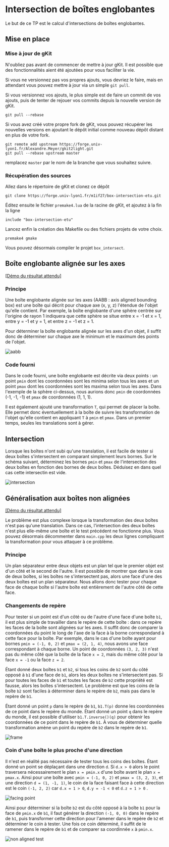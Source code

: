 # Intersection de boîtes englobantes

Le but de ce TP est le calcul d'intersections de boîtes englobantes.

## Mise en place

### Mise à jour de gKit

N'oubliez pas avant de commencer de mettre à jour gKit. Il est possible que des
fonctionnalités aient été ajoutées pour vous faciliter la vie.

Si vous ne versionnez pas vos propres ajouts, vous devriez le faire, mais en attendant vous pouvez mettre à jour via un simple `git pull`.

Si vous versionnez vos ajouts, le plus simple est de faire un commit de vos
ajouts, puis de tenter de rejouer vos commits depuis la nouvelle version de
gKit.

```
git pull --rebase
```

Si vous avez créé votre propre fork de gKit, vous pouvez récupérer les nouvelles
versions en ajoutant le dépôt initial comme nouveau dépôt distant en plus de
votre fork.

```
git remote add upstream https://forge.univ-lyon1.fr/Alexandre.Meyer/gkit2light.git
git pull --rebase upstream master
```

remplacez `master` par le nom de la branche que vous souhaitez suivre.

### Récupération des sources

Allez dans le répertoire de gKit et clonez ce dépôt

```
git clone https://forge.univ-lyon1.fr/m1if27/box-intersection-etu.git
```

Éditez ensuite le fichier `premake4.lua` de la racine de gKit, et ajoutez à la
fin la ligne

```
include "box-intersection-etu"
```

Lancez enfin la création des Makefile ou des fichiers projets de votre choix.

```
premake4 gmake
```

Vous pouvez désormais compiler le projet `box_intersect`.

## Boîte englobante alignée sur les axes

[[Démo du résultat attendu]](https://perso.liris.cnrs.fr/vincent.nivoliers/mif27/box_intersection/box_intersect_translation/)

### Principe

Une boîte englobante alignée sur les axes (AABB : axis aligned bounding box) est
une boîte qui décrit pour chaque axe (x, y, z) l'étendue de l'objet qu'elle
contient. Par exemple, la boîte englobante d'une sphère centrée sur l'origine de
rayon 1 indiquera que cette sphère se situe entre x = -1 et x = 1, entre y = -1
et y = 1, et entre z = -1 et z = 1.

Pour déterminer la boîte englobante alignée sur les axes d'un objet, il suffit
donc de déterminer sur chaque axe le minimum et le maximum des points de
l'objet.

![aabb](Images/aabb.png)

### Code fourni

Dans le code fourni, une boîte englobante est décrite via deux points : un point
`pmin` dont les coordonnées sont les minima selon tous les axes et un point
`pmax` dont les coordonnées sont les maxima selon tous les axes. Dans l'exemple
de la sphère ci-dessus, nous aurions donc `pmin` de coordonnées (-1, -1, -1) et
`pmax` de coordonnées (1, 1, 1).

Il est également ajouté une transformation `T`, qui permet de placer la boîte.
Elle permet donc éventuellement à la boîte de suivre les transformation de
l'objet qu'elle contient en appliquant `T` à `pmin` et `pmax`. Dans un premier
temps, seules les translations sont à gérer.

## Intersection

Lorsque les boîtes n'ont subi qu'une translation, il est facile de tester si
deux boîtes s'intersectent en comparant simplement leurs bornes. Sur le schéma
suivant, déterminez les bornes `pmin` et `pmax` de l'intersection des deux
boîtes en fonction des bornes de deux boîtes. Déduisez en dans quel cas cette
intersectin est vide.

![intersection](Images/intersection.png)

## Généralisation aux boîtes non alignées

[[Démo du résultat attendu]](https://perso.liris.cnrs.fr/vincent.nivoliers/mif27/box_intersection/box_intersect_full/)

Le problème est plus complexe lorsque la transformation des deux boîtes n'est
pas qu'une translation. Dans ce cas, l'intersection des deux boîtes n'est plus
elle-même une boîte et le test précédent ne fonctionne plus. Vous pouvez
désormais décommenter dans `main.cpp` les deux lignes compliquant la
transformation pour vous attaquer à ce problème.

### Principe

Un plan séparateur entre deux objets est un plan tel que le premier objet est
d'un côté et le second de l'autre. Il est possible de montrer que dans le cas de
deux boîtes, si les boîtes ne s'intersectent pas, alors une face d'une des deux
boîtes est un plan séparateur. Nous allons donc tester pour chaque face de
chaque boîte si l'autre boîte est entièrement de l'autre côté de cette face.

### Changements de repère

Pour tester si un point est d'un côté ou de l'autre d'une face d'une boîte `b1`,
il est plus simple de travailler dans le repère de cette boîte : dans ce repère
les faces de la boîte sont alignées sur les axes. Il suffit donc de comparer la
coordonnées du point le long de l'axe de la face à la borne correspondand à
cette face pour la boîte. Par exemple, dans le cas d'une boîte ayant pour bornes
`pmin = (-1, 0, 2)` et `pmax = (2, 1, 4)`, nous avons une face correspondant à
chaque borne. Un point de coordonnées `(3, 2, 3)` n'est pas du même côté que la
boîte de la face `x = 2`, mais du même côté pour la face `x = -1` ou la face `z
= 2`.

Étant donné deux boîtes `b1` et `b2`, si tous les coins de `b2` sont du côté
opposé à `b1` d'une face de `b1`, alors les deux boîtes ne s'intersectent pas.
Si pour toutes les faces de `b1` et toutes les faces de `b2` cette propriété est
fausse, alors les boîtes s'intersectent. Le problème est que les coins de la
boîte `b2` sont faciles à déterminer dans le repère de `b2`, mais pas dans le
repère de `b1`.

Étant donné un point `p` dans le repère de `b1`, `b1.T(p)` donne les coordonnées
de ce point dans le repère du monde. Étant donné un point `q` dans le repère du
monde, il est possible d'utiliser `b1.T.inverse()(q)` pour obtenir les
coordonnées de ce point dans le repère de `b1`. À vous de déterminer quelle
transformation amène un point du repère de `b2` dans le repère de `b1`.

![frame](Images/frame.png)

### Coin d'une boîte le plus proche d'une direction

Il n'est en réalité pas nécessaire de tester tous les coins des boîtes. Étant
donné un point se déplaçant dans une direction `d`. Si `d.x > 0` alors le point
traversera nécessairement le plan `x = pmin.x` d'une boîte avant le plan `x =
pmax.x`. Ainsi pour une boîte avec `pmin = (-1, 0, 2)` et `pmax = (3, 2, 3)`, et
une direction `d = (1, -1, 1)`, le coin de la face faisant face à cette
direction est le coin `(-1, 2, 2)` car `d.x = 1 > 0`, `d.y = -1 < 0` et 
`d.z = 1 > 0` .

![facing point](Images/facing_pt.png)

Ainsi pour déterminer si la boîte `b2` est du côté opposé à la boîte `b1` pour la
face de `pmin.x` de `b1`, il faut générer la direction `(-1, 0, 0)` dans le
repère de `b1`, puis transformer cette direction pour l'amener dans le repère
de `b2` et déterminer le coin à tester. Une fois ce coin déterminé, il suffit de
le ramener dans le repère de `b1` et de comparer sa coordinnée `x` à `pmin.x`.

![non aligned test](Images/non_aligned_test.png)
